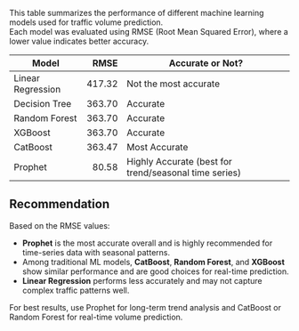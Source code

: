 This table summarizes the performance of different machine learning models used for traffic volume prediction.  
Each model was evaluated using RMSE (Root Mean Squared Error), where a lower value indicates better accuracy.


| **Model**           | **RMSE** | **Accurate or Not?**                                         |
|---------------------|---------:|---------------------------------------------------------------|
| Linear Regression   | 417.32   | Not the most accurate                                        |
| Decision Tree       | 363.70   | Accurate                                                     |
| Random Forest       | 363.70   | Accurate                                                     |
| XGBoost             | 363.70   | Accurate                                                     |
| CatBoost            | 363.47   | Most Accurate                                                |
| Prophet             | 80.58    | Highly Accurate (best for trend/seasonal time series)       |


## Recommendation

Based on the RMSE values:
- **Prophet** is the most accurate overall and is highly recommended for time-series data with seasonal patterns.
- Among traditional ML models, **CatBoost**, **Random Forest**, and **XGBoost** show similar performance and are good choices for real-time prediction.
- **Linear Regression** performs less accurately and may not capture complex traffic patterns well.

For best results, use Prophet for long-term trend analysis and CatBoost or Random Forest for real-time volume prediction.
